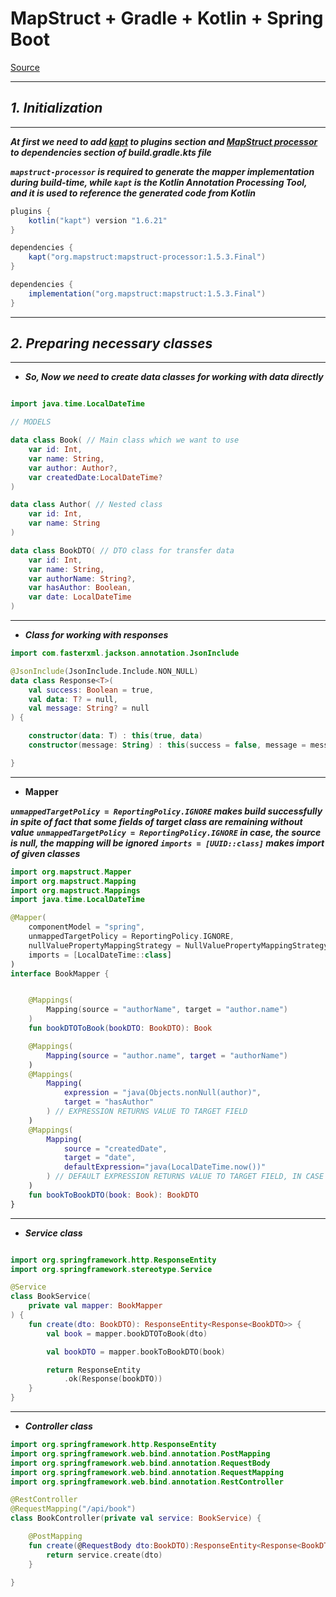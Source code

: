 # MapStruct + Gradle + Kotlin + Spring Boot

[Source](https://mapstruct.org/documentation/installation/)

---

## _1. Initialization_

---

___At first we need to add [kapt](https://kotlinlang.org/docs/reference/kapt.html) to plugins section and  [MapStruct processor](https://mvnrepository.com/artifact/org.mapstruct/mapstruct-processor) to dependencies section of build.gradle.kts file___

___`mapstruct-processor` is required to generate the mapper implementation during build-time, while `kapt` is the Kotlin Annotation Processing Tool, and it is used to reference the generated code from Kotlin___
```groovy
plugins {
    kotlin("kapt") version "1.6.21"
}

dependencies {
    kapt("org.mapstruct:mapstruct-processor:1.5.3.Final")
}

```

```groovy
dependencies {
    implementation("org.mapstruct:mapstruct:1.5.3.Final")
}
```

----

## _2. Preparing necessary classes_

---

- ___So, Now we need to create data classes for working with data directly___

```kotlin

import java.time.LocalDateTime

// MODELS

data class Book( // Main class which we want to use
    var id: Int,
    var name: String,
    var author: Author?,
    var createdDate:LocalDateTime?
)

data class Author( // Nested class
    var id: Int,
    var name: String
)

data class BookDTO( // DTO class for transfer data
    var id: Int,
    var name: String,
    var authorName: String?,
    var hasAuthor: Boolean,
    var date: LocalDateTime
)
```

---

- ___Class for working with responses___
```kotlin
import com.fasterxml.jackson.annotation.JsonInclude

@JsonInclude(JsonInclude.Include.NON_NULL)
data class Response<T>(
    val success: Boolean = true,
    val data: T? = null,
    val message: String? = null
) {

    constructor(data: T) : this(true, data)
    constructor(message: String) : this(success = false, message = message)

}
```

---

- __Mapper__

___`unmappedTargetPolicy = ReportingPolicy.IGNORE` makes build successfully in spite of fact that some fields of target class are remaining without value___
___`unmappedTargetPolicy = ReportingPolicy.IGNORE` in case, the source is null, the mapping will be ignored___
___`imports = [UUID::class]` makes import of given classes___

```kotlin
import org.mapstruct.Mapper
import org.mapstruct.Mapping
import org.mapstruct.Mappings
import java.time.LocalDateTime

@Mapper(
    componentModel = "spring",
    unmappedTargetPolicy = ReportingPolicy.IGNORE,
    nullValuePropertyMappingStrategy = NullValuePropertyMappingStrategy.IGNORE,
    imports = [LocalDateTime::class]
)
interface BookMapper {


    @Mappings(
        Mapping(source = "authorName", target = "author.name")
    )
    fun bookDTOToBook(bookDTO: BookDTO): Book

    @Mappings(
        Mapping(source = "author.name", target = "authorName")
    )
    @Mappings(
        Mapping(
            expression = "java(Objects.nonNull(author)",
            target = "hasAuthor"
        ) // EXPRESSION RETURNS VALUE TO TARGET FIELD
    )
    @Mappings(
        Mapping(
            source = "createdDate",
            target = "date",
            defaultExpression="java(LocalDateTime.now())"
        ) // DEFAULT EXPRESSION RETURNS VALUE TO TARGET FIELD, IN CASE SOURCE IS NULL
    )
    fun bookToBookDTO(book: Book): BookDTO
}
```

---

- ___Service class___

```kotlin

import org.springframework.http.ResponseEntity
import org.springframework.stereotype.Service

@Service
class BookService(
    private val mapper: BookMapper
) {
    fun create(dto: BookDTO): ResponseEntity<Response<BookDTO>> {
        val book = mapper.bookDTOToBook(dto)

        val bookDTO = mapper.bookToBookDTO(book)

        return ResponseEntity
            .ok(Response(bookDTO))
    }
}
```

---

- ___Controller class___

```kotlin
import org.springframework.http.ResponseEntity
import org.springframework.web.bind.annotation.PostMapping
import org.springframework.web.bind.annotation.RequestBody
import org.springframework.web.bind.annotation.RequestMapping
import org.springframework.web.bind.annotation.RestController

@RestController
@RequestMapping("/api/book")
class BookController(private val service: BookService) {

    @PostMapping
    fun create(@RequestBody dto:BookDTO):ResponseEntity<Response<BookDTO>>{
        return service.create(dto)
    }

}
```
